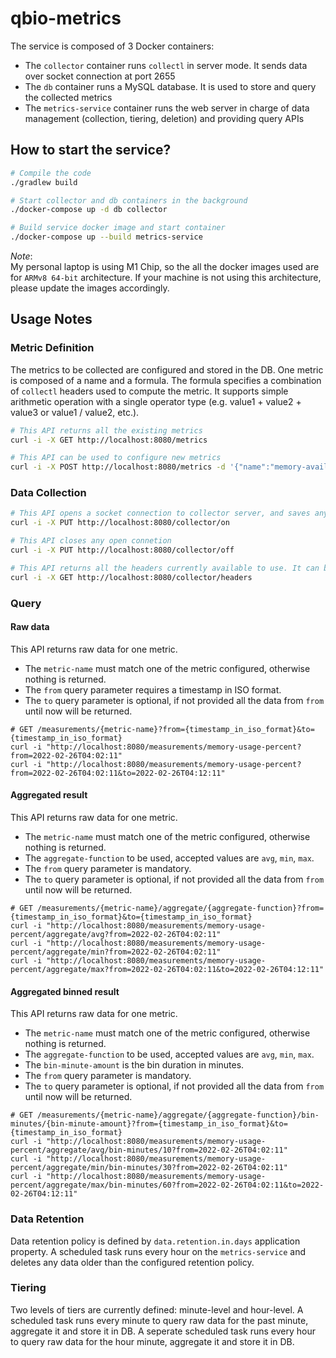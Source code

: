 # qbio-metrics


The service is composed of 3 Docker containers:
- The `collector` container runs `collectl` in server mode. It sends data over socket connection at port 2655
- The `db` container runs a MySQL database. It is used to store and query the collected metrics
- The `metrics-service` container runs the web server in charge of data management (collection, tiering, deletion) and providing query APIs

## How to start the service?
```bash
# Compile the code
./gradlew build

# Start collector and db containers in the background
./docker-compose up -d db collector

# Build service docker image and start container
./docker-compose up --build metrics-service
```

_Note_:</br>
My personal laptop is using M1 Chip, so the all the docker images used are for `ARMv8 64-bit` architecture. If your machine is not using this architecture, please update the images accordingly.


## Usage Notes

### Metric Definition
The metrics to be collected are configured and stored in the DB. One metric is composed of a name and a formula. The formula specifies a combination of `collectl` headers used to compute the metric. It supports simple arithmetic operation with a single operator type (e.g. value1 + value2 + value3 or value1 / value2, etc.).
```bash
# This API returns all the existing metrics
curl -i -X GET http://localhost:8080/metrics

# This API can be used to configure new metrics
curl -i -X POST http://localhost:8080/metrics -d '{"name":"memory-available-percent", "formula": "[MEM]Free / [MEM]Tot"}' -H 'Content-Type: application/json'
```


### Data Collection
```bash
# This API opens a socket connection to collector server, and saves any received data in the DB.
curl -i -X PUT http://localhost:8080/collector/on

# This API closes any open connetion
curl -i -X PUT http://localhost:8080/collector/off

# This API returns all the headers currently available to use. It can be an helpful reference when entering new metrics
curl -i -X GET http://localhost:8080/collector/headers
```

### Query
#### Raw data
This API returns raw data for one metric. 
- The `metric-name` must match one of the metric configured, otherwise nothing is returned. 
- The `from` query parameter requires a timestamp in ISO format.
- The `to` query parameter is optional, if not provided all the data from `from` until now will be returned.
```
# GET /measurements/{metric-name}?from={timestamp_in_iso_format}&to={timestamp_in_iso_format}
curl -i "http://localhost:8080/measurements/memory-usage-percent?from=2022-02-26T04:02:11"
curl -i "http://localhost:8080/measurements/memory-usage-percent?from=2022-02-26T04:02:11&to=2022-02-26T04:12:11"
```

#### Aggregated result
This API returns raw data for one metric. 
- The `metric-name` must match one of the metric configured, otherwise nothing is returned. 
- The `aggregate-function` to be used, accepted values are `avg`, `min`, `max`.
- The `from` query parameter is mandatory. 
- The `to` query parameter is optional, if not provided all the data from `from` until now will be returned.
```
# GET /measurements/{metric-name}/aggregate/{aggregate-function}?from={timestamp_in_iso_format}&to={timestamp_in_iso_format}
curl -i "http://localhost:8080/measurements/memory-usage-percent/aggregate/avg?from=2022-02-26T04:02:11"
curl -i "http://localhost:8080/measurements/memory-usage-percent/aggregate/min?from=2022-02-26T04:02:11"
curl -i "http://localhost:8080/measurements/memory-usage-percent/aggregate/max?from=2022-02-26T04:02:11&to=2022-02-26T04:12:11"
```

#### Aggregated binned result
This API returns raw data for one metric. 
- The `metric-name` must match one of the metric configured, otherwise nothing is returned. 
- The `aggregate-function` to be used, accepted values are `avg`, `min`, `max`.
- The `bin-minute-amount` is the bin duration in minutes.
- The `from` query parameter is mandatory. 
- The `to` query parameter is optional, if not provided all the data from `from` until now will be returned.
```
# GET /measurements/{metric-name}/aggregate/{aggregate-function}/bin-minutes/{bin-minute-amount}?from={timestamp_in_iso_format}&to={timestamp_in_iso_format}
curl -i "http://localhost:8080/measurements/memory-usage-percent/aggregate/avg/bin-minutes/10?from=2022-02-26T04:02:11"
curl -i "http://localhost:8080/measurements/memory-usage-percent/aggregate/min/bin-minutes/30?from=2022-02-26T04:02:11"
curl -i "http://localhost:8080/measurements/memory-usage-percent/aggregate/max/bin-minutes/60?from=2022-02-26T04:02:11&to=2022-02-26T04:12:11"
```

### Data Retention
Data retention policy is defined by `data.retention.in.days` application property.
A scheduled task runs every hour on the `metrics-service` and deletes any data older than the configured retention policy.

### Tiering
Two levels of tiers are currently defined: minute-level and hour-level.
A scheduled task runs every minute to query raw data for the past minute, aggregate it and store it in DB.
A seperate scheduled task runs every hour to query raw data for the hour minute, aggregate it and store it in DB.


